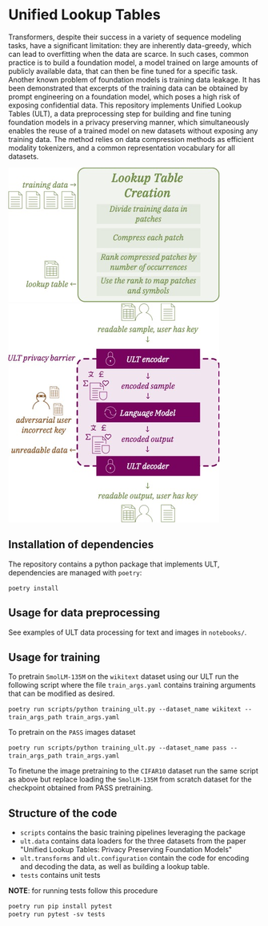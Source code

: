 # Unified Lookup Tables

Transformers, despite their success in a variety of sequence modeling tasks, have a significant limitation: they are inherently data-greedy, which can lead to overfitting when the data are scarce.
In such cases, common practice is to build a foundation model, a model trained on large amounts of publicly available data, that can then be fine tuned for a specific task. Another known problem of foundation models is training data leakage.
It has been demonstrated that excerpts of the training data can be obtained by prompt engineering on a foundation model, which poses a high risk of exposing confidential data.
This repository implements Unified Lookup Tables (ULT), a data preprocessing step for building and fine tuning foundation models in a privacy preserving manner, which simultaneously enables the reuse of a trained model on new datasets without exposing any training data.
The method relies on data compression methods as efficient modality tokenizers, and a common representation vocabulary for all datasets.

![Alt text](assets/lut_creation.jpg) ![Alt text](assets/privacy_barrier.jpg)


## Installation of dependencies
The repository contains a python package that implements ULT, dependencies are managed with `poetry`:

```console
poetry install
```


## Usage for data preprocessing
See examples of ULT data processing for text and images in `notebooks/`.


## Usage for training
To pretrain `SmolLM-135M` on the `wikitext` dataset using our ULT run the following script where the file `train_args.yaml` contains training arguments that can be modified as desired.
```console
poetry run scripts/python training_ult.py --dataset_name wikitext --train_args_path train_args.yaml
```

To pretrain on the `PASS` images dataset
```console
poetry run scripts/python training_ult.py --dataset_name pass --train_args_path train_args.yaml
```

To finetune the image pretraining to the `CIFAR10` dataset run the same script as above but replace loading the `SmolLM-135M` from scratch dataset for the checkpoint obtained from PASS pretraining.


## Structure of the code

- `scripts` contains the basic training pipelines leveraging the package
- `ult.data` contains data loaders for the three datasets from the paper "Unified Lookup Tables: Privacy Preserving Foundation Models"
- `ult.transforms` and `ult.configuration` contain the code for encoding and decoding the data, as well as building a lookup table.
- `tests` contains unit tests

**NOTE**: for running tests follow this procedure

```console
poetry run pip install pytest
poetry run pytest -sv tests
```
